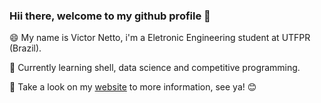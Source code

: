 ### Hii there, welcome to my github profile 👋

:smile: My name is Victor Netto, i'm a Eletronic Engineering student at UTFPR (Brazil). 

:blue_book: Currently learning shell, data science and competitive programming.

:email: Take a look on my [website](https://vicnetto.com) to more information, see ya! :blush:
